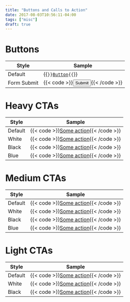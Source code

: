 ```yaml
---
title: "Buttons and Calls to Action"
date: 2017-08-03T10:56:11-04:00
tags: ["misc"]
draft: true
---
```


# Buttons
Style | Sample
----- | -------
Default | {{<code>}}<a href="#" class="button">Button</a>{{</code>}}
Form Submit | {{< code >}}<input type="submit" class="button" value="Submit">{{< /code >}}

# Heavy CTAs
Style | Sample
----- | ------
Default | {{< code >}}<a href="#" class="button heavy-cta">Some action</a>{{< /code >}}
White | {{< code >}}<a href="#" class="button heavy-cta white">Some action</a>{{< /code >}}
Black | {{< code >}}<a href="#" class="button heavy-cta black">Some action</a>{{< /code >}}
Blue | {{< code >}}<a href="#" class="button heavy-cta blue">Some action</a>{{< /code >}}

# Medium CTAs
Style | Sample
----- | ------
Default | {{< code >}}<a href="#" class="button medium-cta">Some action</a>{{< /code >}}
White | {{< code >}}<a href="#" class="button medium-cta white">Some action</a>{{< /code >}}
Black | {{< code >}}<a href="#" class="button medium-cta black">Some action</a>{{< /code >}}
Blue | {{< code >}}<a href="#" class="button medium-cta blue">Some action</a>{{< /code >}}

# Light CTAs
Style | Sample
----- | ------
Default | {{< code >}}<a href="#" class="light-cta">Some action</a>{{< /code >}}
White | {{< code >}}<a href="#" class="light-cta white">Some action</a>{{< /code >}}
Black | {{< code >}}<a href="#" class="light-cta black">Some action</a>{{< /code >}}
